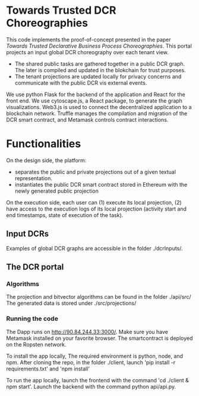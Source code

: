 #  Towards Trusted DCR Choreographies
This code implements the proof-of-concept presented in the paper <em>Towards Trusted Declarative Business Process
Choreographies</em>. 
This portal projects an input global DCR choreography over each tenant view. 
- The shared public tasks are gathered together in a public DCR graph. The later is compiled and updated in the blokchain for trust purposes. 
- The tenant projections are updated locally for privacy concerns and communicate with the public DCR vis external events. 

We use python Flask for the backend of the application and React for the front end. We use cytoscape.js, a React package, to generate the graph visualizations. Web3.js is used to connect the decentralized application to a blockchain network. Truffle manages the compilation and migration of the DCR smart contract, and Metamask controls contract interactions. 

# Functionalities
On the design side, the platform: 
- separates the public and private projections out of a given textual representation. 
- instantiates the public DCR smart contract stored in Ethereum with the newly generated public projection

On the execution side, each user can (1) execute its local projection, (2) have access to the execution logs of its local projection (activity start and end timestamps, state of execution of the task). 


## Input DCRs
Examples of global DCR graphs are accessible in the folder ./dcrInputs/.

## The DCR portal

### Algorithms
The projection and bitvector algorithms can be found in the folder ./api/src/
The generated data is stored under ./src/projections/

### Running the code
The Dapp runs on http://90.84.244.33:3000/. Make sure you have Metamask installed on your favorite browser. The smartcontract is deployed on the Ropsten network. 

To install the app locally,
The required environment is python, node, and npm.
After cloning the repo, in the folder ./client, launch 'pip install -r requirements.txt' and 'npm install'

To run the app locally, launch the frontend with the command 'cd ./client & npm start'. Launch the backend with the command python api/api.py.
